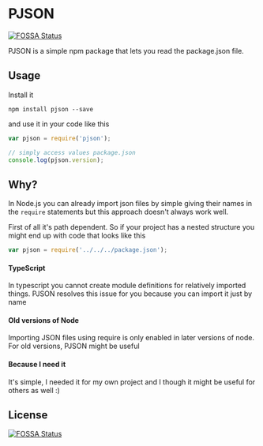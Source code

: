 # PJSON
[![FOSSA Status](https://app.fossa.io/api/projects/git%2Bgithub.com%2Fserkanyersen%2Fpjson.svg?type=shield)](https://app.fossa.io/projects/git%2Bgithub.com%2Fserkanyersen%2Fpjson?ref=badge_shield)


PJSON is a simple npm package that lets you read the package.json file.

## Usage

Install it
```
npm install pjson --save
```

and use it in your code like this

```javascript
var pjson = require('pjson');

// simply access values package.json
console.log(pjson.version);
```

## Why?

In Node.js you can already import json files by simple giving their names in the `require` statements but this approach doesn't always work well.  

First of all it's path dependent. So if your project has a nested structure you might end up with code that looks like this

```javascript
var pjson = require('../../../package.json');
```

#### TypeScript

In typescript you cannot create module definitions for relatively imported things. PJSON resolves this issue for you because you can import it just by name

#### Old versions of Node

Importing JSON files using require is only enabled in later versions of node. For old versions, PJSON might be useful

#### Because I need it

It's simple, I needed it for my own project and I though it might be useful for others as well :)


## License
[![FOSSA Status](https://app.fossa.io/api/projects/git%2Bgithub.com%2Fserkanyersen%2Fpjson.svg?type=large)](https://app.fossa.io/projects/git%2Bgithub.com%2Fserkanyersen%2Fpjson?ref=badge_large)